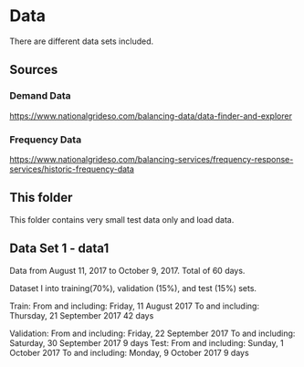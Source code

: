 # Data

There are different data sets included.
## Sources
### Demand Data
https://www.nationalgrideso.com/balancing-data/data-finder-and-explorer

### Frequency Data
https://www.nationalgrideso.com/balancing-services/frequency-response-services/historic-frequency-data

 
## This folder
This folder contains very small test data only and load data.

## Data Set 1 - data1
Data from August 11, 2017 to October 9, 2017. Total of 60 days.

Dataset I into training(70%), validation (15%), and test (15%) sets.

Train:
	From and including: Friday, 11 August 2017
	To and including: Thursday, 21 September 2017
	42 days

Validation:
	From and including: Friday, 22 September 2017
	To and including: Saturday, 30 September 2017
	9 days
Test:
	From and including: Sunday, 1 October 2017
	To and including: Monday, 9 October 2017
	9 days

